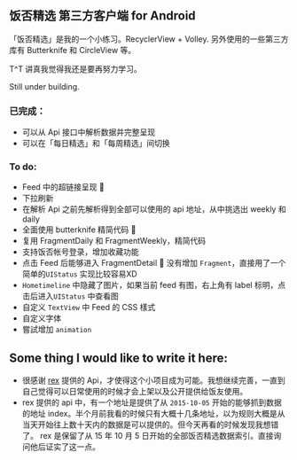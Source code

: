 ## 饭否精选 第三方客户端 for Android

「饭否精选」是我的一个小练习。RecyclerView + Volley. 另外使用的一些第三方库有 Butterknife 和 CircleView 等。

T^T 讲真我觉得我还是要再努力学习。


Still under building.

### 已完成：
- 可以从 Api 接口中解析数据并完整呈现
- 可以在「每日精选」和「每周精选」间切换




### To do:
- Feed 中的超链接呈现 :beers:
- 下拉刷新
- 在解析 Api 之前先解析得到全部可以使用的 api 地址，从中挑选出 weekly 和 daily
- 全面使用 butterknife 精简代码 :beers:
- 复用 FragmentDaily 和 FragmentWeekly，精简代码
- 支持饭否帐号登录，增加收藏功能
- 点击 Feed 后能够进入 FragmentDetail :beers: 没有增加 `Fragment`，直接用了一个简单的`UIStatus` 实现比较容易XD
- `Hometimeline` 中隐藏了图片，如果当前 feed 有图，右上角有 label 标明，点击后进入`UIStatus` 中查看图
- 自定义 `TextView` 中 Feed 的 CSS 樣式 
- 自定义字体
- 嘗試增加 `animation`


## Some thing I would like to write it here:
- 很感谢 [rex](https://github.com/zhasm) 提供的 Api，才使得这个小项目成为可能。我想继续完善，一直到自己觉得可以日常使用的时候才会上架以及公开提供给饭友使用。
-  rex 提供的 api 中，有一个地址是提供了从 `2015-10-05` 开始的能够抓到数据的地址 index。半个月前我看的时候只有大概十几条地址，以为规则大概是从当天开始往上数十天内的数据是可以提供的。但今天再看的时候发现我想错了。 rex 是保留了从 15 年 10 月 5 日开始的全部饭否精选数据索引。直接询问他后证实了这一点。


